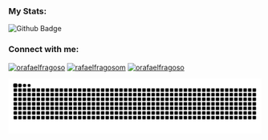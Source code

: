 ### My Stats:
![Github Badge](https://github-readme-stats.vercel.app/api?username=oduardu&show_icons=true&theme=dracula)

<h3 align="left">Connect with me:</h3>
<p align="left">
<a href="https://twitter.com/duardopz" target="blank"><img align="center" src="https://cdn.jsdelivr.net/gh/dmhendricks/signature-social-icons/icons/round-flat-filled/50px/twitter.png" alt="orafaelfragoso" height="30" width="30" /></a>
<a href="https://www.linkedin.com/in/eduardo-pazzini-zancanaro-053a88197/" target="blank"><img align="center" src="https://cdn.jsdelivr.net/gh/dmhendricks/signature-social-icons/icons/round-flat-filled/50px/linkedin.png" alt="rafaelfragosom" height="30" width="30" /></a>
<a href="https://instagram.com/oduardu" target="blank"><img align="center" src="https://cdn.jsdelivr.net/gh/dmhendricks/signature-social-icons/icons/round-flat-filled/50px/instagram.png" alt="orafaelfragoso" height="30" width="30" /></a>
</p>

 ![Snake animation](https://github.com/oduardu/oduardu/blob/output/github-contribution-grid-snake.svg)
